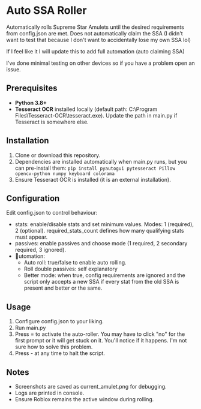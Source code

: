 # Auto SSA Roller

Automatically rolls Supreme Star Amulets until the desired requirements from config.json are met.
Does not automatically claim the SSA (I didn't want to test that because I don't want to accidentally lose my own SSA lol)

If I feel like it I will update this to add full automation (auto claiming SSA)

I've done minimal testing on other devices so if you have a problem open an issue.

## Prerequisites
- **Python 3.8+**
- **Tesseract OCR** installed locally (default path: C:\Program Files\Tesseract-OCR\tesseract.exe). Update the path in main.py if Tesseract is somewhere else.

## Installation
1. Clone or download this repository.
2. Dependencies are installed automatically when main.py runs, but you can pre-install them:
   `
   pip install pyautogui pytesseract Pillow opencv-python numpy keyboard colorama
   `
3. Ensure Tesseract OCR is installed (it is an external installation).

## Configuration
Edit config.json to control behaviour:
- stats: enable/disable stats and set minimum values. Modes: 1 (required), 2 (optional). 
required_stats_count defines how many qualifying stats must appear.
- passives: enable passives and choose mode (1 required, 2 secondary required, 3 ignored).
- utomation:
  - Auto roll: true/false to enable auto rolling.
  - Roll double passives: self explanatory
  - Better mode: when true, config requirements are ignored and the script only accepts a new SSA if every stat from the old SSA is present and better or the same.

## Usage
1. Configure config.json to your liking.
2. Run main.py 
3. Press = to activate the auto-roller. You may have to click "no" for the first prompt or it will get stuck on it. You'll notice if it happens. I'm not sure how to solve this problem.
4. Press - at any time to halt the script.

## Notes
- Screenshots are saved as current_amulet.png for debugging.
- Logs are printed in console.
- Ensure Roblox remains the active window during rolling.

